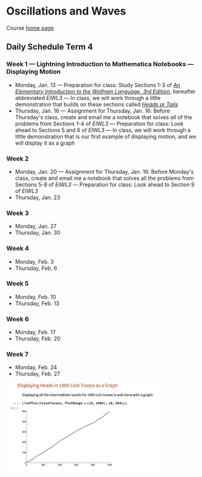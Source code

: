 # Oscillations and Waves

Course [home page](./)

## Daily Schedule Term 4

### Week 1 &mdash; Lightning Introduction to Mathematica Notebooks &mdash; Displaying Motion

* Monday, Jan. 13 &mdash; Preparation for class: Study Sections 1-3 of [*An Elementary Introduction to the Wolfram Language, 3rd Edition*](https://www.wolfram.com/language/elementary-introduction/3rd-ed/index.html.en), hereafter abbreviated *EIWL3* &mdash; In class, we will work through a little demonstration that builds on these sections called *[Heads or Tails](./demonstrations/HeadsOrTails.nb.pdf)*
* Thursday, Jan. 16 &mdash; Assignment for Thursday, Jan. 16: Before Thursday's class, create and email me a notebook that solves *all* of the problems from Sections 1-4 of *EIWL3* &mdash; Preparation for class: Look ahead to Sections 5 and 6 of *EIWL3* &mdash; In class, we will work through a little demonstration that is our first example of displaying motion, and we will display it as a graph

### Week 2

* Monday, Jan. 20 &mdash; Assignment for Thursday, Jan. 16: Before Monday's class, create and email me a notebook that solves all the problems from Sections 5-8 of *EIWL3* &mdash; Preparation for class: Look ahead to Section 9 of *EIWL3*
* Thursday, Jan. 23

### Week 3

* Monday, Jan. 27
* Thursday, Jan. 30

### Week 4

* Monday, Feb. 3
* Thursday, Feb. 6

### Week 5

* Monday, Feb. 10
* Thursday, Feb. 13

### Week 6

* Monday, Feb. 17
* Thursday, Feb. 20

### Week 7

* Monday, Feb. 24
* Thursday, Feb. 27

<img src="./illustrations/1000CoinTosses.png" width="80%"/>
